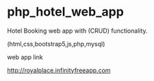 ﻿# php_hotel_web_app

Hotel Booking web app with (CRUD) functionality.

(html,css,bootstrap5,js,php,mysql) 

web app link

http://royalplace.infinityfreeapp.com
